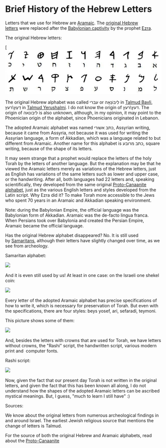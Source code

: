 # Brief History of the Hebrew Letters

Letters that we use for Hebrew are [Aramaic](http://en.wikipedia.org/wiki/Aramaic_language). The [original Hebrew letters](http://en.wikipedia.org/wiki/Paleo-Hebrew_alphabet) were replaced after the [Babylonian captivity](http://en.wikipedia.org/wiki/Babylonian_captivity) by the prophet [Ezra](http://en.wikipedia.org/wiki/Ezra).

The original Hebrew letters:

[![](images/paleo.jpg)

The original Hebrew alphabet was called עברי or לִיבּוֹנָאָה in [Talmud Bavli](http://en.wikipedia.org/wiki/Talmud#Talmud_Bavli_.28Babylonian_Talmud.29), דַעַץ\רעץ in [Talmud Yerushalmi](http://en.wikipedia.org/wiki/Jerusalem_Talmud). I do not know the origin of דעץ\רעץ. The origin of ליבונאה is also unknown, although, in my opinion, it may point to the Phoenician origin of the alphabet, since Phoenicians originated in Lebanon.

The adopted Aramaic alphabet was named כתב אשורי, Assyrian writing, because it came from Assyria, not because it was used for writing the Assyrian language, a form of Akkadian, which was a language related to but different from Aramaic. Another name for this alphabet is כתב מרובע, square writing, because of the shape of its letters.

It may seem strange that a prophet would replace the letters of the holy Torah by the letters of another language. But the explanation may be that he viewed the Aramaic letters merely as variations of the Hebrew letters, just as English has variations of the same letters such as lower and upper case, or the handwriting. After all, both languages had 22 letters and, speaking scientifically, they developed from the same original [Proto-Canaanite alphabet](http://en.wikipedia.org/wiki/Phoenician_alphabet), just as the various English letters and styles developed from the Latin script. Why Ezra did it? To make Torah more accessible to the Jews who spent 70 years in an Aramaic and Akkadian speaking environment.

Note: during the Babylonian Empire, the official language was the Babylonian form of Akkadian. Aramaic was the de-facto lingua franca. When Persians took over Babylonia and created the Persian Empire, Aramaic became the official language.

Has the original Hebrew alphabet disappeared? No. It is still used by [Samaritans](http://en.wikipedia.org/wiki/Samaritans), although their letters have slightly changed over time, as we see from archeology.

Samaritan alphabet:

[![](https://4.bp.blogspot.com/-iGqeZAV4gkg/UckEh9R8X-I/AAAAAAAAAFU/zbHIadvWXKA/s400/samaritan.gif)](http://4.bp.blogspot.com/-iGqeZAV4gkg/UckEh9R8X-I/AAAAAAAAAFU/zbHIadvWXKA/s1600/samaritan.gif)

And it is even still used by us! At least in one case: on the Israeli one shekel coin:

[![](https://images-blogger-opensocial.googleusercontent.com/gadgets/proxy?url=http%3A%2F%2Fupload.wikimedia.org%2Fwikipedia%2Fcommons%2F2%2F2d%2FNis_1_sheqel.png&container=blogger&gadget=a&rewriteMime=image%2F*&fpt=7bcfbce29e)](http://upload.wikimedia.org/wikipedia/commons/2/2d/Nis_1_sheqel.png)

Every letter of the adopted Aramaic alphabet has precise specifications of how to write it, which is necessary for preservation of Torah. But even with the specifications, there are four styles: beys yosef, ari, sefaradi, teymoni.

This picture shows some of them:

[![](https://1.bp.blogspot.com/-HSvX9mxO6kw/UdI9HzjdJwI/AAAAAAAAAFk/b7PLYx0JUAY/s400/ktav.jpg)](http://1.bp.blogspot.com/-HSvX9mxO6kw/UdI9HzjdJwI/AAAAAAAAAFk/b7PLYx0JUAY/s296/ktav.jpg)

And, besides the letters with crowns that are used for Torah, we have letters without crowns, the "Rashi" script, the handwritten script, various modern print and  computer fonts.

Rashi script:

[![](https://1.bp.blogspot.com/-01Un7o9y8V8/UdWomMkXJbI/AAAAAAAAAF0/j9PRtL1gOtk/s400/rashi.jpg)](http://1.bp.blogspot.com/-01Un7o9y8V8/UdWomMkXJbI/AAAAAAAAAF0/j9PRtL1gOtk/s418/rashi.jpg)

Now, given the fact that our present day Torah is not written in the original letters, and given the fact that this has been known all along, I do not understand how the shapes of the adopted Aramaic letters can be ascribed mystical meanings. But, I guess, "much to learn I still have" :)

Sources:

We know about the original letters from numerous archeological findings in and around Israel. The earliest Jewish religious source that mentions the change of letters is Talmud.

For the source of both the original Hebrew and Aramaic alphabets, read about the [Proto-Canaanite](http://en.wikipedia.org/wiki/Phoenician_alphabet)

